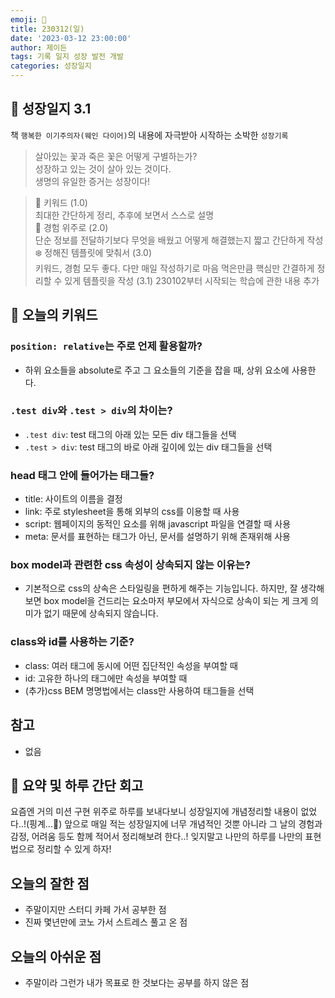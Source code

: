 ```yaml
---
emoji: 🌱
title: 230312(일)
date: '2023-03-12 23:00:00'
author: 제이든
tags: 기록 일지 성장 발전 개발
categories: 성장일지
---
```


## 🎄 성장일지 3.1

책 `행복한 이기주의자(웨인 다이어)`의 내용에 자극받아 시작하는 소박한 `성장기록`

> 살아있는 꽃과 죽은 꽃은 어떻게 구별하는가?<br/>
> 성장하고 있는 것이 살아 있는 것이다.<br/>
> 생명의 유일한 증거는 성장이다!

> 🌳 키워드 (1.0)<br/>
> 최대한 간단하게 정리, 추후에 보면서 스스로 설명<br/>
> 🍉 경험 위주로 (2.0)<br/>
> 단순 정보를 전달하기보다 무엇을 배웠고 어떻게 해결했는지 짧고 간단하게 작성<br/>
> ❄️ 정해진 템플릿에 맞춰서 (3.0)<br/>
> 키워드, 경험 모두 좋다. 다만 매일 작성하기로 마음 먹은만큼 핵심만 간결하게 정리할 수 있게 템플릿을 작성
> (3.1) 230102부터 시작되는 학습에 관한 내용 추가

## 🔑 오늘의 키워드

### `position: relative`는 주로 언제 활용할까?

- 하위 요소들을 absolute로 주고 그 요소들의 기준을 잡을 때, 상위 요소에 사용한다.

### `.test div`와 `.test > div`의 차이는?

- `.test div`: test 태그의 아래 있는 모든 div 태그들을 선택
- `.test > div`: test 태그의 바로 아래 깊이에 있는 div 태그들을 선택

### head 태그 안에 들어가는 태그들?

- title: 사이트의 이름을 결정
- link: 주로 stylesheet을 통해 외부의 css를 이용할 때 사용
- script: 웹페이지의 동적인 요소를 위해 javascript 파일을 연결할 때 사용
- meta: 문서를 표현하는 태그가 아닌, 문서를 설명하기 위해 존재위해 사용

### box model과 관련한 css 속성이 상속되지 않는 이유는?

- 기본적으로 css의 상속은 스타일링을 편하게 해주는 기능입니다. 하지만, 잘 생각해보면 box model을 건드리는 요소마저 부모에서 자식으로 상속이 되는 게 크게 의미가 없기 때문에 상속되지 않습니다.

### class와 id를 사용하는 기준?

- class: 여러 태그에 동시에 어떤 집단적인 속성을 부여할 때
- id: 고유한 하나의 태그에만 속성을 부여할 때
- (추가)css BEM 명명법에서는 class만 사용하여 태그들을 선택

## 참고

- 없음

## 📝 요약 및 하루 간단 회고

요즘엔 거의 미션 구현 위주로 하루를 보내다보니 성장일지에 개념정리할 내용이 없었다..!(핑계...🤪) 앞으로 매일 적는 성장일지에 너무 개념적인 것뿐 아니라 그 날의 경험과
감정, 어려움 등도 함께 적어서 정리해보려 한다..! 잊지말고 나만의 하루를 나만의 표현법으로 정리할 수 있게 하자!

## 오늘의 잘한 점

- 주말이지만 스터디 카페 가서 공부한 점
- 진짜 몇년만에 코노 가서 스트레스 풀고 온 점

## 오늘의 아쉬운 점

- 주말이라 그런가 내가 목표로 한 것보다는 공부를 하지 않은 점

```toc

```
